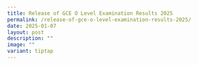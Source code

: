 ```yaml
---
title: Release of GCE O Level Examination Results 2025
permalink: /release-of-gce-o-level-examination-results-2025/
date: 2025-01-07
layout: post
description: ""
image: ""
variant: tiptap
---
```

<p></p>
